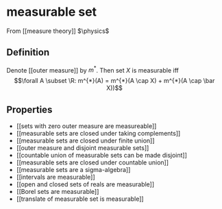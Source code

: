 # measurable set
From [[measure theory]]
$\physics$
## Definition
Denote [[outer measure]] by $m^{*}$. Then set $X$ is measurable iff
$$\forall A \subset \R: m^{*}(A) = m^{*}(A \cap X) + m^{*}(A \cap \bar X))$$

## Properties
- [[sets with zero outer measure are measureable]]
- [[measurable sets are closed under taking complements]]
- [[measurable sets are closed under finite union]]
- [[outer measure and disjoint measurable sets]]
- [[countable union of measurable sets can be made disjoint]]
- [[measurable sets are closed under countable union]]
- [[measurable sets are a sigma-algebra]]
- [[intervals are measurable]]
- [[open and closed sets of reals are measurable]]
- [[Borel sets are measurable]]
- [[translate of measurable set is measurable]]